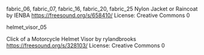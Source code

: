 fabric_06, fabric_07, fabric_16, fabric_20, fabric_25
Nylon Jacket or Raincoat
by IENBA
https://freesound.org/s/658410/
License: Creative Commons 0

helmet_visor_05

Click of a Motorcycle Helmet Visor
 by rylandbrooks
 https://freesound.org/s/328103/
 License: Creative Commons 0